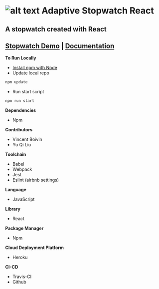 # ![alt text](https://weareadaptive.com/wp-content/themes/bh-core/assets/images/favicons/favicon-32x32.png "Logo Title Text 1") Adaptive Stopwatch React 
## A stopwatch created with React
## [Stopwatch Demo](https://www.google.com) | [Documentation](https://qiqi0725.github.io/reactiveStopwatch/index.html)

**To Run Locally**
* [Install npm with Node](https://nodejs.org/en/download/)
* Update local repo
```sh
npm update
```
* Run start script
```sh
npm run start
```

**Dependencies**
* Npm

**Contributors**

* Vincent Boivin
* Yu Qi Liu 

**Toolchain**

* Babel
* Webpack
* Jest
* Eslint (airbnb settings)

**Language**

* JavaScript

**Library**

* React

**Package Manager**

* Npm

**Cloud Deployment Platform**

* Heroku

**CI-CD**

* Travis-CI
* Github
